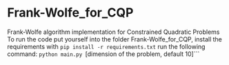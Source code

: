 # Frank-Wolfe_for_CQP
Frank-Wolfe algorithm implementation for Constrained Quadratic Problems
To run the code put yourself into the folder Frank-Wolfe_for_CQP, install the requirements with ```pip install -r requirements.txt``` run the following command:
```python main.py ```[dimension of the problem, default 10]```